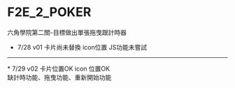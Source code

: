 # F2E_2_POKER
六角學院第二關-目標做出單張拖曳跟計時器
<br>
* 7/28 v01 卡片尚未替換 icon位置 JS功能未嘗試
<hr>
* 7/29 v02 卡片位置OK icon 位置OK 
<br>缺計時功能、拖曳功能、重新開始功能
